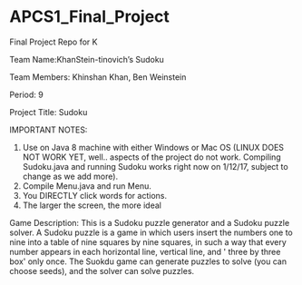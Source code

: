 # APCS1_Final_Project
Final Project Repo for K

Team Name:KhanStein-tinovich’s Sudoku

Team Members: Khinshan Khan, Ben Weinstein

Period: 9

Project Title: Sudoku

IMPORTANT NOTES:
  1. Use on Java 8 machine with either Windows or Mac OS (LINUX DOES NOT WORK YET, well.. 
        aspects of the project do not work. Compiling Sudoku.java and running Sudoku works 
        right now on 1/12/17, subject to change as we add more).
  2. Compile Menu.java and run Menu.
  3. You DIRECTLY click words for actions.
  4. The larger the screen, the more ideal
  
Game Description: This is a Sudoku puzzle generator and a Sudoku puzzle solver. A Sudoku puzzle is a game in which users insert the numbers one to nine into a table of nine squares by nine squares, in such a way that every number appears in each horizontal line, vertical line, and ' three by three box' only once. The Suokdu game can generate puzzles to solve (you can choose seeds), and the solver can solve puzzles. 
